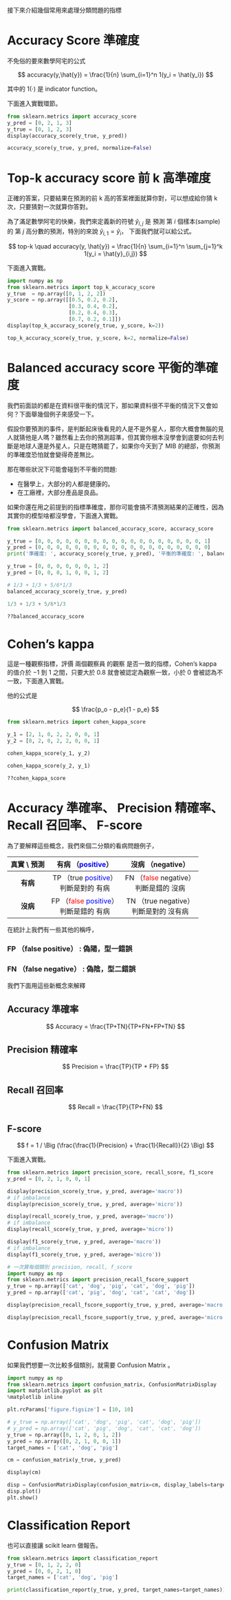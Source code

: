 

接下來介紹幾個常用來處理分類問題的指標

# Accuracy Score 準確度

不免俗的要來數學阿宅的公式

$$
accuracy(y,\hat{y}) = \frac{1}{n} \sum_{i=1}^n 1(y_i = \hat{y_i})
$$

其中的 $1( \cdot )$ 是 indicator function。 <br>

下面進入實戰環節。



```python 
from sklearn.metrics import accuracy_score
y_pred = [0, 2, 1, 3]
y_true = [0, 1, 2, 3]
display(accuracy_score(y_true, y_pred))

accuracy_score(y_true, y_pred, normalize=False)
```


# Top-k accuracy score 前 k 高準確度

正確的答案，只要結果在預測的前 k 高的答案裡面就算你對，可以想成給你猜 k 次，只要猜對一次就算你答對。 <br>

為了滿足數學阿宅的快樂，我們來定義新的符號 $\hat{y}_{i,j}$ 是 預測 第 $i$ 個樣本(sample)的 第 $j$ 高分數的預測，特別的來說 $\hat{y}_{i,1} = \hat{y}_i$，
下面我們就可以給公式。

$$
top-k \quad accuracy(y, \hat{y}) = \frac{1}{n} \sum_{i=1}^n \sum_{j=1}^k 1(y_i = \hat{y}_{i,j})
$$

下面進入實戰。




```python 
import numpy as np
from sklearn.metrics import top_k_accuracy_score
y_true  = np.array([0, 1, 2, 2])
y_score = np.array([[0.5, 0.2, 0.2],
                    [0.3, 0.4, 0.2],
                    [0.2, 0.4, 0.3],
                    [0.7, 0.2, 0.1]])
display(top_k_accuracy_score(y_true, y_score, k=2))

top_k_accuracy_score(y_true, y_score, k=2, normalize=False)

```


# Balanced accuracy score 平衡的準確度

我們前面談的都是在資料很平衡的情況下，那如果資料很不平衡的情況下又會如何？下面舉幾個例子來感受一下。 <br>

假設你要預測的事件，是判斷起床後看見的人是不是外星人，那你大概會無腦的見人就猜他是人嗎？雖然看上去你的預測超準，但其實你根本沒學會到底要如何去判斷是地球人還是外星人，只是在瞎猜罷了，如果你今天到了 MIB 的總部，你預測的準確度恐怕就會變得奇差無比。

那在哪些狀況下可能會碰到不平衡的問題:

- 在醫學上，大部分的人都是健康的。
- 在工廠裡，大部分產品是良品。


如果你還在用之前提到的指標準確度，那你可能會搞不清預測結果的正確性，因為其實你的模型啥都沒學會，下面進入實戰。



```python 
from sklearn.metrics import balanced_accuracy_score, accuracy_score

y_true = [0, 0, 0, 0, 0, 0, 0, 0, 0, 0, 0, 0, 0, 0, 0, 0, 0, 0, 1]
y_pred = [0, 0, 0, 0, 0, 0, 0, 0, 0, 0, 0, 0, 0, 0, 0, 0, 0, 0, 0]
print('準確度: ', accuracy_score(y_true, y_pred), '平衡的準確度: ', balanced_accuracy_score(y_true, y_pred))

y_true = [0, 0, 0, 0, 0, 0, 1, 2]
y_pred = [0, 0, 0, 1, 0, 0, 1, 2]

# 1/3 + 1/3 + 5/6*1/3
balanced_accuracy_score(y_true, y_pred)

```


```python 
1/3 + 1/3 + 5/6*1/3
```


```python 
??balanced_accuracy_score
```


#  Cohen’s kappa

這是一種觀察指標，評價 兩個觀察員 的觀察 是否一致的指標，Cohen’s kappa 的值介於 $-1$ 到 $1$ 之間，只要大於 $0.8$ 就會被認定為觀察一致，小於 $0$ 會被認為不一致，下面進入實戰。

他的公式是

$$
\frac{p_o - p_e}{1 - p_e}
$$




```python 
from sklearn.metrics import cohen_kappa_score

y_1 = [2, 1, 0, 2, 2, 0, 0, 1]
y_2 = [0, 2, 0, 2, 2, 0, 0, 1]

cohen_kappa_score(y_1, y_2)

```


```python 
cohen_kappa_score(y_2, y_1)
```


```python 
??cohen_kappa_score
```


# Accuracy 準確率、 Precision 精確率、 Recall 召回率、 F-score


為了要解釋這些概念，我們來個二分類的看病問題例子，


|  真實 \  預測 | **有病** （<font color=Blue>positive</font>） | **沒病** （negative） |
| :-----: | :----: | :----: |
| **有病** | TP （true <font color=Blue>positive</font>） <br> 判斷是對的 有病 | FN （<font color=Red>false</font> negative） <br> 判斷是錯的 沒病 |
| **沒病** | FP （<font color=Red>false</font> <font color=Blue>positive</font>） <br> 判斷是錯的 有病 | TN （true negative） <br> 判斷是對的 沒有病 |


在統計上我們有一些其他的稱呼，

### FP （false positive） : 偽陽，型一錯誤
### FN （false negative） : 偽陰，型二錯誤

我們下面用這些新概念來解釋

## Accuracy 準確率

$$
Accuracy = \frac{TP+TN}{TP+FN+FP+TN}
$$

## Precision 精確率

$$
Precision = \frac{TP}{TP + FP}
$$


## Recall 召回率

$$
Recall = \frac{TP}{TP+FN}
$$


## F-score


$$
f = 1 / \Big (\frac{\frac{1}{Precision} + \frac{1}{Recall}}{2} \Big)
$$


下面進入實戰。



```python 
from sklearn.metrics import precision_score, recall_score, f1_score
y_pred = [0, 2, 1, 0, 0, 1]

display(precision_score(y_true, y_pred, average='macro'))
# if imbalance
display(precision_score(y_true, y_pred, average='micro'))

display(recall_score(y_true, y_pred, average='macro'))
# if imbalance
display(recall_score(y_true, y_pred, average='micro'))

display(f1_score(y_true, y_pred, average='macro'))
# if imbalance
display(f1_score(y_true, y_pred, average='micro'))

```


```python 
# 一次算每個類別 precision, recall, f_score
import numpy as np
from sklearn.metrics import precision_recall_fscore_support
y_true = np.array(['cat', 'dog', 'pig', 'cat', 'dog', 'pig'])
y_pred = np.array(['cat', 'pig', 'dog', 'cat', 'cat', 'dog'])

display(precision_recall_fscore_support(y_true, y_pred, average='macro'))

display(precision_recall_fscore_support(y_true, y_pred, average='micro'))

```


# Confusion Matrix

如果我們想要一次比較多個類別，就需要 Confusion Matrix 。




```python 
import numpy as np
from sklearn.metrics import confusion_matrix, ConfusionMatrixDisplay
import matplotlib.pyplot as plt
%matplotlib inline

plt.rcParams['figure.figsize'] = [10, 10]

# y_true = np.array(['cat', 'dog', 'pig', 'cat', 'dog', 'pig'])
# y_pred = np.array(['cat', 'pig', 'dog', 'cat', 'cat', 'dog'])
y_true = np.array([0, 1, 2, 0, 1, 2])
y_pred = np.array([0, 2, 1, 0, 0, 1])
target_names = ['cat', 'dog', 'pig']

cm = confusion_matrix(y_true, y_pred)

display(cm)

disp = ConfusionMatrixDisplay(confusion_matrix=cm, display_labels=target_names)
disp.plot()
plt.show()


```


# Classification Report

也可以直接讓 scikit learn 做報告。



```python 
from sklearn.metrics import classification_report
y_true = [0, 1, 2, 2, 0]
y_pred = [0, 0, 2, 1, 0]
target_names = ['cat', 'dog', 'pig']

print(classification_report(y_true, y_pred, target_names=target_names))

```
